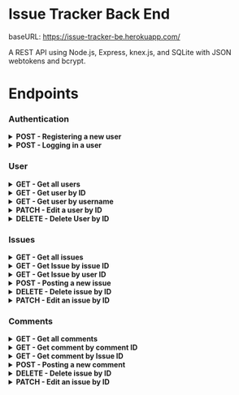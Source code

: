 # Issue Tracker Back End

baseURL: https://issue-tracker-be.herokuapp.com/

A REST API using Node.js, Express, knex.js, and SQLite with JSON
webtokens and bcrypt.

# Endpoints

<!------------- Authentication ------------->

### Authentication

<!------------- Register a new User ------------->

<details>

<summary><b>POST - Registering a new user</b></summary>

<b>Endpoint:</b> `/auth/register`

Requires a user_name, password, first, and last name

```json
{
  "user_name": "JSmith12",
  "password": "8675309",
  "first_name": "John",
  "last_name": "Smith"
}
```

On success, returns status code 201, the user object, and auth token

All users are defaulted to the role of developer and can be made managers
or administrators by administrators only

```json
{
  "user": {
    "userName": "JSmith12",
    "firstName": "John",
    "lastName": "Smith",
    "role": "Developer"
  },
  "token": "eyJhbGciO..."
}
```

</details>

<!------------- Logging in user ------------->

<details>
<summary><b>POST - Logging in a user</b></summary>

<b>Endpoint:</b> `/auth/login`

Requires an object with a valid username and password:

```json
{
  "user_name": "JSmith12",
  "password": "8675309"
}
```

On success, returns status code 201, the user object, and auth token

```json
{
  "user": {
    "id": 18,
    "userName": "JSmith12",
    "firstName": "John",
    "lastName": "Smith",
    "role": "Developer"
  },
  "token": "JhbGciOiJIUzI1NiIsI..."
}
```

</details>

<!------------- User ------------->

### User

<!------------- Get all users ------------->

<details>

<summary><b>GET - Get all users</b></summary>

<b>Endpoint:</b> `/users`

No request body needed

Token required

On success, returns status code 200 and array of users

```json
[
  {
    "id": 1,
    "userName": "JSmith12",
    "firstName": "John",
    "lastName": "Smith",
    "role": "Admin"
  },
  {
    "id": 2,
    "userName": "CodyyLee",
    "firstName": "Cody",
    "lastName": "Lee",
    "role": "Manager"
  },
  {
    "id": 3,
    "userName": "Reececap",
    "firstName": "Reece",
    "lastName": "Gabriel",
    "role": "Developer"
  }
]
```

</details>

<!------------- Get user by ID ------------->

<details>

<summary><b>GET - Get user by ID</b></summary>

<b>Endpoint:</b> `/users/:id`

No request body needed

Token required

On success, returns status code 200 and user object

Object contains user's information as well as currently assigned issues

<i>(Example: baseURL/users/id/2)</i>

```json
{
  "id": 2,
  "userName": "CodyyLee",
  "firstName": "Cody",
  "lastName": "Lee",
  "role": "Manager",
  "issues": [
    {
      "id": 1,
      "title": "Infinite Loop in UserDisplay Component",
      "description": "useEffect on line 16 triggers infinite loop",
      "importance": "Dire",
      "assigned_to": "CodyyLee",
      "created_by": "GCJ2",
      "status": 1,
      "last_updated_by": "Reececap",
      "created_at": "2020-07-28 17:32:00",
      "updated_at": "2020-07-28 17:32:00"
    }
  ]
}
```

</details>

<!------------- Get user by username ------------->

<details>

<summary><b>GET - Get user by username</b></summary>

<b>Endpoint:</b> `/users/:username`

No request body needed

Token needed

On success, returns status code 200 and user object

Object contains user's information as well as currently assigned issues

<i>(Example: baseURL/users/username/QuieroPizza)</i>

```json
{
  "id": 4,
  "userName": "QuieroPizza",
  "firstName": "Gabe",
  "lastName": "Smith",
  "role": "Guest",
  "issues": [
    {
      "id": 3,
      "title": "JSON Web Tokens Not Active",
      "description": "JSON Web Tokens need to replace session cookies",
      "importance": "Major",
      "assigned_to": "QuieroPizza",
      "created_by": "CodyyLee",
      "status": 0,
      "last_updated_by": "GCJ2",
      "created_at": "2020-07-28 17:32:00",
      "updated_at": "2020-07-28 17:32:00"
    },
    {
      "id": 4,
      "title": "Test 4",
      "description": "Test 4",
      "importance": "Major",
      "assigned_to": "QuieroPizza",
      "created_by": "CodyyLee",
      "status": 0,
      "last_updated_by": "GCJ2",
      "created_at": "2020-07-28 17:32:00",
      "updated_at": "2020-07-28 17:32:00"
    }
  ]
}
```

</details>

<!------------- Edit a user by ID ------------->

<details>
<summary><b>PATCH - Edit a user by ID</b></summary>

<b>Endpoint:</b> `/users/:id`

Authorization token required in headers

Only the user and system admin may edit user data

Body of request contains changes to be made

<i>(Example: baseURL/users/2)</i>

```json
{
  "user_name": "GCJ2",
  "password": "hashedPassword2",
  "first_name": "Greg",
  "last_name": "Johnson"
}
```

On success, returns status code 200 and user object

```json
{
  "id": 1,
  "userName": "GCJ2",
  "password": "hashedPassword2",
  "firstName": "Greg",
  "lastName": "Johnson",
  "role": "Admin"
}
```

</details>

<!------------- Delete user by ID ------------->

<details>
<summary><b>DELETE - Delete User by ID</b></summary>

<b>Endpoint:</b> `/users/:id`
Authorization token required in headers

Only the user can delete their own account

No request body required

On success, returns status code 200 and success message

<i>(Example: baseURL/users/21)</i>

```json
{
  "message": "User deleted"
}
```

</details>

### Issues

<!------------- Issues ------------->

<!------------- Get all issues ------------->
<details>

<summary><b>GET - Get all issues</b></summary>

<b>Endpoint:</b> `/issues`

No request body needed

Token required

On success, returns status code 200 and array of issues

```json
[
  {
    "id": 1,
    "title": "Infinite Loop in UserDisplay Component",
    "description": "useEffect on line 16 triggers infinite loop",
    "importance": "Dire",
    "created_by": "GCJ2",
    "status": 1,
    "assigned_to": "CodyyLee",
    "last_updated_by": "GCJ2",
    "created_at": "2020-07-29 17:24:22",
    "updated_at": "2020-07-29 17:24:22"
  },
  {
    "id": 2,
    "title": "CSS issues in Header",
    "description": "Header not responding to media queries",
    "importance": "Minor",
    "created_by": "GCJ2",
    "status": 1,
    "assigned_to": "Reececap",
    "last_updated_by": "GCJ2",
    "created_at": "2020-07-29 17:24:22",
    "updated_at": "2020-07-29 17:24:22"
  },
  {
    "id": 3,
    "title": "JSON Web Tokens Not Active",
    "description": "JSON Web Tokens need to replace session cookies",
    "importance": "Major",
    "created_by": "CodyyLee",
    "status": 0,
    "assigned_to": "QuieroPizza",
    "last_updated_by": "CodyyLee",
    "created_at": "2020-07-29 17:24:22",
    "updated_at": "2020-07-29 17:24:22"
  }
]
```

</details>

<!------------- Get Issue by issue ID ------------->

<details>

<summary><b>GET - Get Issue by issue ID</b></summary>

<b>Endpoint:</b> `/issues/:id`

No request body needed

Token required

On success, returns status code 200 and issue object

Object contains issue information as well as comments attached to issue

<i>(Example: baseURL/issues/2)</i>

```json
{
  "id": 1,
  "title": "Infinite Loop in UserDisplay Component",
  "description": "useEffect on line 16 triggers infinite loop",
  "importance": "Dire",
  "created_by": "GCJ2",
  "status": 1,
  "assigned_to": "CodyyLee",
  "last_updated_by": "Reececap",
  "created_at": "2020-07-29 17:24:22",
  "updated_at": "2020-07-29 17:24:22",
  "comments": [
    {
      "commentId": 34,
      "comment": "Updated useEffect dependency array.",
      "createdBy": "CodyLee",
      "createdAt": "2020-07-29 17:24:22"
    },
    {
      "commentId": 35,
      "comment": "Infinite loop fixed, flagged for closing.",
      "createdBy": "ReeceCap",
      "createdAt": "2020-07-29 17:24:22"
    },
    {
      "commentId": 36,
      "comment": "Issue closed",
      "createdBy": "GCJ2",
      "createdAt": "2020-07-29 17:24:22"
    }
  ]
}
```

</details>

<!------------- Get Issues by user ID ------------->

<details>

<summary><b>GET - Get Issue by user ID</b></summary>

<b>Endpoint:</b> `/issues/user/:id`

No request body needed

Token required

On success, returns status code 200 and array of issues
assigned to that particular user ID

<i>(Example: baseURL/issues/user/4)</i>

```json
[
  {
    "id": 3,
    "title": "JSON Web Tokens Not Active",
    "description": "JSON Web Tokens need to replace session cookies",
    "importance": "Major",
    "assigned_to": "QuieroPizza",
    "created_by": "CodyyLee",
    "status": 0,
    "last_updated_by": "GCJ2",
    "created_at": "2020-07-29 17:24:22",
    "updated_at": "2020-07-29 17:24:22"
  },
  {
    "id": 4,
    "title": "Test 4",
    "description": "Test 4",
    "importance": "Major",
    "assigned_to": "QuieroPizza",
    "created_by": "CodyyLee",
    "status": 0,
    "last_updated_by": "GCJ2",
    "created_at": "2020-07-29 17:24:22",
    "updated_at": "2020-07-29 17:24:22"
  }
]
```

</details>

<!------------- Post a new issue ------------->

<details>

<summary><b>POST - Posting a new issue</b></summary>

<b>Endpoint:</b> `/issues`

Request body requires a title, description, importance,
created_by(user ID), last_updated_by(user ID) and
assigned_to(user ID)

Token required

<i>(Example: baseURL/issues)</i>

```json
{
  "title": "Update README",
  "description": "Test 5",
  "importance": "Major",
  "created_by": 1,
  "last_updated_by": 1,
  "assigned_to": 3
}
```

On success, returns status code 201, the user object,
and the id of the issue created

```json
[13]
```

</details>

<!------------- Delete issue by ID ------------->

<details>
<summary><b>DELETE - Delete issue by ID</b></summary>

<b>Endpoint:</b> `/issues/:id`

No request body needed

Token required

Only managers can delete issues

On success, returns status code 200 and success message

<i>(Example: baseURL/users/21)</i>

```json
{
  "message": "Issue deleted"
}
```

</details>

<!------------- Edit an issue by ID ------------->

<details>
<summary><b>PATCH - Edit an issue by ID</b></summary>

<b>Endpoint:</b> `/users/:id`

Authorization token required in headers

Only the user and system admin may edit user data

Body of request contains changes to be made

<i>(Example: baseURL/issues/12)</i>

```json
{
  "title": "Update README",
  "description": "Add endpoints",
  "importance": "Major",
  "assigned_to": 3,
  "last_updated_by": 1
}
```

On success, returns status code 200 and issue object

```json
{
  "id": 12,
  "title": "Update README",
  "description": "Add endpoints",
  "importance": "Major",
  "created_by": "GCJ2",
  "status": 1,
  "assigned_to": "Reececap",
  "last_updated_by": "GCJ2",
  "created_at": "2020-07-29 17:54:17",
  "updated_at": "2020-07-29 17:54:17"
}
```

</details>

<!------------- Comments ------------->

### Comments

<!------------- Get all comments ------------->

<details>

<summary><b>GET - Get all comments</b></summary>

<b>Endpoint:</b> `/comments`

No request body needed

Token required

On success, returns status code 200 and array of all comments

```json
[
  {
    "commentId": 34,
    "comment": "Updated useEffect dependency array",
    "createdBy": "GCJ2",
    "createdAt": "2020-07-29 17:24:22",
    "issueId": 1,
    "issue": "Infinite Loop in UserDisplay Component"
  },
  {
    "commentId": 35,
    "comment": "Test 2",
    "createdBy": "GCJ2",
    "createdAt": "2020-07-29 17:24:22",
    "issueId": 1,
    "issue": "Infinite Loop in UserDisplay Component"
  },
  {
    "commentId": 36,
    "comment": "Test 3",
    "createdBy": "CodyyLee",
    "createdAt": "2020-07-29 17:24:22",
    "issueId": 1,
    "issue": "Infinite Loop in UserDisplay Component"
  }
]
```

</details>

<!------------- Get Comment by Comment ID ------------->

<details>

<summary><b>GET - Get comment by comment ID</b></summary>

<b>Endpoint:</b> `/comments/:id`

No request body needed

Token required

On success, returns status code 200 and comment object

Object contains comment ID, the comment itself, the issue id
and name for which it belongs, who wrote the comment, and when

<i>(Example: baseURL/comments/34)</i>

```json
[
  {
    "commentId": 34,
    "issue": "Infinite Loop in UserDisplay Component",
    "issueId": 1,
    "comment": "Updated useEffect dependency array",
    "createdBy": "GCJ2",
    "created_at": "2020-07-29 17:24:22"
  }
]
```

</details>

<!------------- Get Comment by Issue ID ------------->

<details>

<summary><b>GET - Get comment by Issue ID</b></summary>

<b>Endpoint:</b> `/comments/issue/:id`

No request body needed

Token required

On success, returns status code 200 and array of comments

Object contains comment ID, the comment itself, the issue id
and name for which it belongs, who wrote the comment, and when

<i>(Example: baseURL/comments/issue/3)</i>

```json
[
  {
    "commentId": 38,
    "comment": "Updated media queries for mobile",
    "createdBy": "GCJ2",
    "createdAt": "2020-07-29 17:24:22"
  },
  {
    "commentId": 39,
    "comment": "Added mixins",
    "createdBy": "ReeceCap",
    "createdAt": "2020-07-29 17:24:22"
  },
  {
    "commentId": 40,
    "comment": "Removed mixins",
    "createdBy": "CodyLee",
    "createdAt": "2020-07-29 17:24:22"
  },
  {
    "commentId": 44,
    "comment": "Flagged for closing",
    "createdBy": "CodyyLee",
    "createdAt": "2020-07-29 17:24:22"
  }
]
```

</details>

<!------------- Post a new comment ------------->

<details>

<summary><b>POST - Posting a new comment</b></summary>

<b>Endpoint:</b> `/comments`

Request body requires a title, description, importance,
created_by(user ID), last_updated_by(user ID) and
assigned_to(user ID)

Token required

<i>(Example: baseURL/comments)</i>

```json
{
  "comment": "Updated migrations",
  "createdBy": 1,
  "issue": 3
}
```

On success, returns status code 201, and the comment object

Comment object contains comment ID, issue title, issue ID,
comment body, comment author, and when comment was created

```json
[
  {
    "commentId": 46,
    "issue": "JSON Web Tokens Not Active",
    "issueId": 3,
    "comment": "Updated migrations",
    "createdBy": "GCJ2",
    "created_at": "2020-07-29 18:48:15"
  }
]
```

</details>

<!------------- Delete comment by ID ------------->

<details>
<summary><b>DELETE - Delete issue by ID</b></summary>

<b>Endpoint:</b> `/issues/:id`

No request body needed

Token required

Users can only delete their own comments; Managers can delete all comments

On success, returns status code 200 and success message

<i>(Example: baseURL/users/21)</i>

```json
{
  "message": "Comment deleted"
}
```

</details>

<!------------- Edit an comment by ID ------------->

<details>
<summary><b>PATCH - Edit an issue by ID</b></summary>

<b>Endpoint:</b> `/comments/:id`

Authorization token required in headers

Only the user and system admin may edit user data

Body of request contains changes to be made

<i>(Example: baseURL/comments/34)</i>

```json
{
  "comment": "Never mind its fine"
}
```

On success, returns status code 200 and comment

```json
[
  {
    "commentId": 34,
    "comment": "Never mind its fine",
    "createdBy": "GCJ2",
    "createdAt": "2020-07-29 17:24:22",
    "issueId": 1,
    "issue": "Infinite Loop in UserDisplay Component"
  }
]
```

</details>
